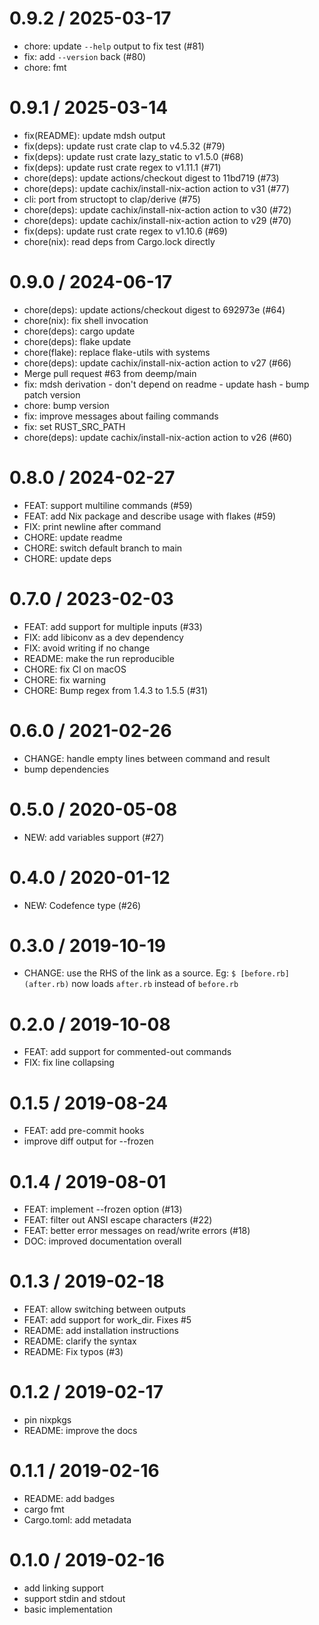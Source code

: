 
0.9.2 / 2025-03-17
==================

  * chore: update `--help` output to fix test (#81)
  * fix: add `--version` back (#80)
  * chore: fmt

0.9.1 / 2025-03-14
==================

  * fix(README): update mdsh output
  * fix(deps): update rust crate clap to v4.5.32 (#79)
  * fix(deps): update rust crate lazy_static to v1.5.0 (#68)
  * fix(deps): update rust crate regex to v1.11.1 (#71)
  * chore(deps): update actions/checkout digest to 11bd719 (#73)
  * chore(deps): update cachix/install-nix-action action to v31 (#77)
  * cli: port from structopt to clap/derive (#75)
  * chore(deps): update cachix/install-nix-action action to v30 (#72)
  * chore(deps): update cachix/install-nix-action action to v29 (#70)
  * fix(deps): update rust crate regex to v1.10.6 (#69)
  * chore(nix): read deps from Cargo.lock directly

0.9.0 / 2024-06-17
==================

  * chore(deps): update actions/checkout digest to 692973e (#64)
  * chore(nix): fix shell invocation
  * chore(deps): cargo update
  * chore(deps): flake update
  * chore(flake): replace flake-utils with systems
  * chore(deps): update cachix/install-nix-action action to v27 (#66)
  * Merge pull request #63 from deemp/main
  * fix: mdsh derivation - don't depend on readme - update hash - bump patch version
  * chore: bump version
  * fix: improve messages about failing commands
  * fix: set RUST_SRC_PATH
  * chore(deps): update cachix/install-nix-action action to v26 (#60)

0.8.0 / 2024-02-27
==================

  * FEAT: support multiline commands (#59)
  * FEAT: add Nix package and describe usage with flakes (#59)
  * FIX: print newline after command
  * CHORE: update readme
  * CHORE: switch default branch to main
  * CHORE: update deps

0.7.0 / 2023-02-03
==================

  * FEAT: add support for multiple inputs (#33)
  * FIX: add libiconv as a dev dependency
  * FIX: avoid writing if no change
  * README: make the run reproducible
  * CHORE: fix CI on macOS
  * CHORE: fix warning
  * CHORE: Bump regex from 1.4.3 to 1.5.5 (#31)

0.6.0 / 2021-02-26
==================

  * CHANGE: handle empty lines between command and result
  * bump dependencies

0.5.0 / 2020-05-08
==================

  * NEW: add variables support (#27)

0.4.0 / 2020-01-12
==================

  * NEW: Codefence type (#26)

0.3.0 / 2019-10-19
==================

  * CHANGE: use the RHS of the link as a source.
    Eg: `$ [before.rb](after.rb)` now loads `after.rb` instead of `before.rb`

0.2.0 / 2019-10-08
==================

  * FEAT: add support for commented-out commands
  * FIX: fix line collapsing

0.1.5 / 2019-08-24
==================

  * FEAT: add pre-commit hooks
  * improve diff output for --frozen

0.1.4 / 2019-08-01
==================

  * FEAT: implement --frozen option (#13)
  * FEAT: filter out ANSI escape characters (#22)
  * FEAT: better error messages on read/write errors (#18)
  * DOC: improved documentation overall

0.1.3 / 2019-02-18
==================

  * FEAT: allow switching between outputs
  * FEAT: add support for work_dir. Fixes #5
  * README: add installation instructions
  * README: clarify the syntax
  * README: Fix typos (#3)

0.1.2 / 2019-02-17
==================

  * pin nixpkgs
  * README: improve the docs

0.1.1 / 2019-02-16
==================

  * README: add badges
  * cargo fmt
  * Cargo.toml: add metadata

0.1.0 / 2019-02-16
==================

  * add linking support
  * support stdin and stdout
  * basic implementation
